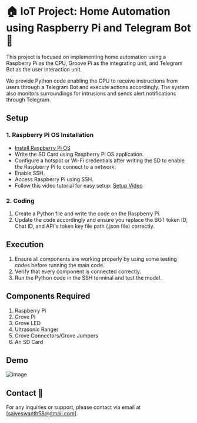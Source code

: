 # 🏠 IoT Project: Home Automation using Raspberry Pi and Telegram Bot 🤖

This project is focused on implementing home automation using a Raspberry Pi as the CPU, Groove Pi as the integrating unit, and Telegram Bot as the user interaction unit.

We provide Python code enabling the CPU to receive instructions from users through a Telegram Bot and execute actions accordingly. The system also monitors surroundings for intrusions and sends alert notifications through Telegram.

## Setup

### 1. Raspberry Pi OS Installation
- [Install Raspberry Pi OS](https://downloads.raspberrypi.com/raspios_full_armhf/images/raspios_full_armhf-2024-03-15/2024-03-15-raspios-bookworm-armhf-full.img.xz)
- Write the SD Card using Raspberry Pi OS application.
- Configure a hotspot or Wi-Fi credentials after writing the SD to enable the Raspberry Pi to connect to a network.
- Enable SSH.
- Access Raspberry Pi using SSH.
- Follow this video tutorial for easy setup: [Setup Video](https://www.youtube.com/watch?v=I-vCFP2jD1g)

### 2. Coding

1. Create a Python file and write the code on the Raspberry Pi.
2. Update the code accordingly and ensure you replace the BOT token ID, Chat ID, and API's token key file path (.json file) correctly.

## Execution

1. Ensure all components are working properly by using some testing codes before running the main code.
2. Verify that every component is connected correctly.
3. Run the Python code in the SSH terminal and test the model.

## Components Required

1. Raspberry Pi
2. Grove Pi
3. Grove LED
4. Ultrasonic Ranger
5. Grove Connectors/Grove Jumpers
6. An SD Card

## Demo

![image](https://github.com/shanmukha-k/IoT-Project-Home-Automation-using-raspberry-pi-and-Telegram-Bot-/assets/99649721/d810478b-ab7f-41e2-a4e5-5352026981f9)

## Contact 📧

For any inquiries or support, please contact via email at [saiyeswanth58@gmail.com].
